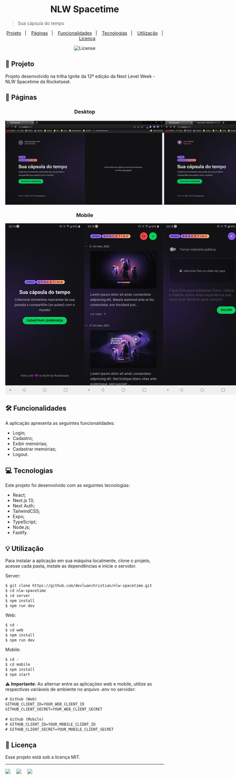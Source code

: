<h1 align="center"> NLW Spacetime </h1>

> Sua cápsula do tempo

<p align="center">
  <a href="#project">Projeto</a>&nbsp;&nbsp;&nbsp;|&nbsp;&nbsp;&nbsp;
  <a href="#pages">Páginas</a>&nbsp;&nbsp;&nbsp;|&nbsp;&nbsp;&nbsp;
  <a href="#features">Funcionalidades</a>&nbsp;&nbsp;&nbsp;|&nbsp;&nbsp;&nbsp;
  <a href="#technologies">Tecnologias</a>&nbsp;&nbsp;&nbsp;|&nbsp;&nbsp;&nbsp;
  <a href="#usage">Utilização</a>&nbsp;&nbsp;&nbsp;|&nbsp;&nbsp;&nbsp;
  <a href="#license">Licença</a>
</p>

<p align="center">
  <img alt="License" src="https://img.shields.io/static/v1?label=license&message=MIT&color=49AA26&labelColor=000000">
</p>

<h2 id="project">📁 Projeto</h2>

Projeto desenvolvido na trilha Ignite da 12ª edição da Next Level Week - NLW Spacetime da Rocketseat.

<h2 id="pages">📃 Páginas</h2>

<h3 align="center">Desktop</h3>

<div style="display: flex;" align="center">
    <img src="./.github/web/no-memories.png" alt="Sem memórias" width="750">
    <img src="./.github/web/memories.png" alt="Memórias" width="750">
    <img src="./.github/web/create.png" alt="Criar Memória" width="750">
    <img src="./.github/web/create(filled).png" alt="Criando Memória" width="750">
</div>

<h3 align="center">Mobile</h3>

<div style="display: flex;" align="center">
    <img src="./.github/mobile/home.jpeg" alt="Home" width="250">
    <img src="./.github/mobile/memories.jpeg" alt="Memórias" width="250">
    <img src="./.github/mobile/create.jpeg" alt="Criar Memória" width="250">
    <img src="./.github/mobile/create(filled).jpeg" alt="Criando Memória" width="250">
</div>

<h2 id="features">🛠️ Funcionalidades</h2>

A aplicação apresenta as seguintes funcionalidades:

- Login;
- Cadastro;
- Exibir memórias;
- Cadastrar memórias;
- Logout.

<h2 id="technologies">💻 Tecnologias</h2>

Este projeto foi desenvolvido com as seguintes tecnologias:

- React;
- Next.js 13;
- Next Auth;
- TailwindCSS;
- Expo;
- TypeScript;
- Node.js;
- Fastify.

<h2 id="usage">💡 Utilização</h2>

Para instalar a aplicação em sua máquina localmente, clone o projeto, acesse cada pasta, instale as dependências e inicie o servidor.

Server:

```
$ git clone https://github.com/devluanchristian/nlw-spacetime.git
$ cd nlw-spacetime
$ cd server
$ npm install
$ npm run dev
```

Web:

```
$ cd -
$ cd web
$ npm install
$ npm run dev
```
Mobile:

```
$ cd -
$ cd mobile
$ npm install
$ npm start
```

⚠️ **Importante**: Ao alternar entre as aplicações web e mobile, utilize as respectivas variáveis de ambiente no arquivo .env no servidor:

```
# Github (Web)
GITHUB_CLIENT_ID=YOUR_WEB_CLIENT_ID
GITHUB_CLIENT_SECRET=YOUR_WEB_CLIENT_SECRET

# Github (Mobile)
# GITHUB_CLIENT_ID=YOUR_MOBILE_CLIENT_ID
# GITHUB_CLIENT_SECRET=YOUR_MOBILE_CLIENT_SECRET
```

<h2 id="license">📝 Licença</h2>

Esse projeto está sob a licença MIT.

---

<div style="display: flex;">
  <a href="https://www.linkedin.com/in/luan-christian01/" target="_blank"><img src="https://img.shields.io/badge/-LinkedIn-%230077B5?style=for-the-badge&logo=linkedin&logoColor=white" style="margin-right: 2vw" target="_blank"></a>
  <a href="mailto:luanchristian.rochadocarmo@gmail.com"><img src="https://img.shields.io/badge/-Gmail-%23333?style=for-the-badge&logo=gmail&logoColor=white" style="margin-right: 2vw" target="_blank"></a>
  <a href="http://discordapp.com/users/954154214815322122" target="_blank"><img src="https://img.shields.io/badge/Discord-7289DA?style=for-the-badge&logo=discord&logoColor=white" target="_blank"></a>
</div>